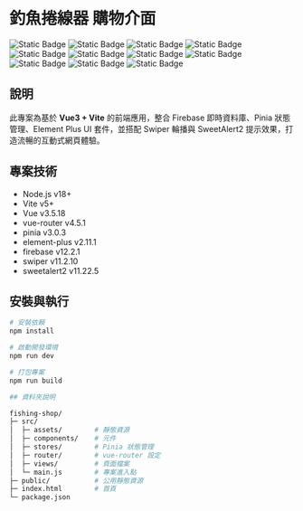 # 釣魚捲線器 購物介面

![Static Badge](https://img.shields.io/badge/Vue3-35495E?style=for-the-badge&logo=vuedotjs&logoColor=4FC08D) 
![Static Badge](https://img.shields.io/badge/Vite-646CFF?style=for-the-badge&logo=vite&logoColor=white) 
![Static Badge](https://img.shields.io/badge/HTML5-E34F26?style=for-the-badge&logo=html5&logoColor=white) 
![Static Badge](https://img.shields.io/badge/CSS3-1572B6?style=for-the-badge&logo=css3&logoColor=white) 
![Static Badge](https://img.shields.io/badge/JavaScript-323330?style=for-the-badge&logo=javascript&logoColor=F7DF1E) 
![Static Badge](https://img.shields.io/badge/Firebase-FFCA28?style=for-the-badge&logo=firebase&logoColor=black) 
![Static Badge](https://img.shields.io/badge/Pinia-FFD859?style=for-the-badge&logo=vue.js&logoColor=green) 
![Static Badge](https://img.shields.io/badge/Swiper-6332F6?style=for-the-badge&logo=swiper&logoColor=white) 
![Static Badge](https://img.shields.io/badge/SweetAlert2-FF7F50?style=for-the-badge&logo=javascript&logoColor=white) 
![Static Badge](https://img.shields.io/badge/Node.js-339933?style=for-the-badge&logo=nodedotjs&logoColor=white) 
![Static Badge](https://img.shields.io/badge/npm-CB3837?style=for-the-badge&logo=npm&logoColor=white) 

## 說明

此專案為基於 **Vue3 + Vite** 的前端應用，整合 Firebase 即時資料庫、Pinia 狀態管理、Element Plus UI 套件，並搭配 Swiper 輪播與 SweetAlert2 提示效果，打造流暢的互動式網頁體驗。  

## 專案技術

- Node.js v18+  
- Vite v5+  
- Vue v3.5.18  
- vue-router v4.5.1  
- pinia v3.0.3  
- element-plus v2.11.1  
- firebase v12.2.1  
- swiper v11.2.10  
- sweetalert2 v11.22.5  

## 安裝與執行

```bash
# 安裝依賴
npm install

# 啟動開發環境
npm run dev

# 打包專案
npm run build

## 資料夾說明

fishing-shop/
├─ src/
│  ├─ assets/        # 靜態資源
│  ├─ components/    # 元件
│  ├─ stores/        # Pinia 狀態管理
│  ├─ router/        # vue-router 設定
│  ├─ views/         # 頁面檔案
│  └─ main.js        # 專案進入點
├─ public/           # 公用靜態資源
├─ index.html        # 首頁
└─ package.json

